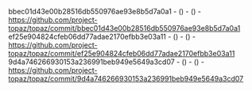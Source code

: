 bbec01d43e00b28516db550976ae93e8b5d7a0a1 -  () -  () - https://github.com/project-topaz/topaz/commit/bbec01d43e00b28516db550976ae93e8b5d7a0a1
ef25e904824cfeb06dd77adae2170efbb3e03a11 -  () -  () - https://github.com/project-topaz/topaz/commit/ef25e904824cfeb06dd77adae2170efbb3e03a11
9d4a746266930153a236991beb949e5649a3cd07 -  () -  () - https://github.com/project-topaz/topaz/commit/9d4a746266930153a236991beb949e5649a3cd07
